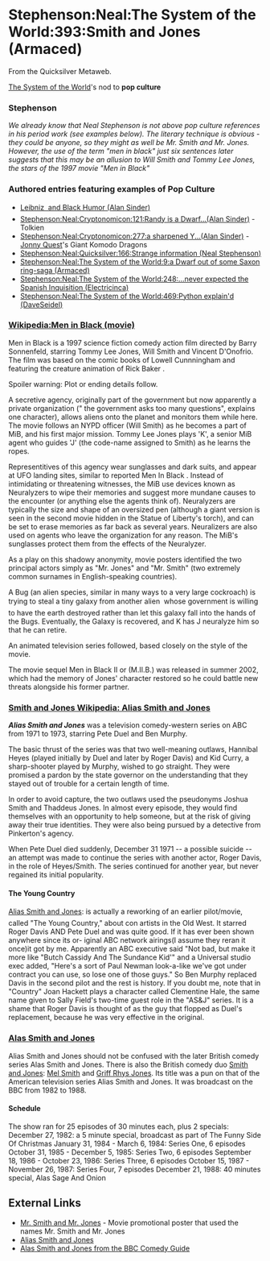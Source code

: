 
# Stephenson:Neal:The System of the World:393:Smith and Jones (Armaced)

From the Quicksilver Metaweb.

[The System of the World](/the-system-of-the-world)'s nod to **pop culture**
### Stephenson


*We already know that Neal Stephenson is not above pop culture references in his period work (see examples below). The literary technique is obvious - they could be anyone, so they might as well be Mr. Smith and Mr. Jones. However, the use of the term "men in black" just six sentences later suggests that this may be an allusion to Will Smith and Tommy Lee Jones, the stars of the 1997 movie "Men in Black"*

### Authored entries featuring examples of Pop Culture


* [Leibniz  and Black Humor (Alan Sinder)](/leibniz-and-black-humor-alan-sinder)
* [Stephenson:Neal:Cryptonomicon:121:Randy is a Dwarf...(Alan Sinder)](/stephenson-neal-cryptonomicon-121-randy-is-a-dwarf-alan-sinder) - Tolkien
* [Stephenson:Neal:Cryptonomicon:277:a sharpened Y...(Alan Sinder)](/stephenson-neal-cryptonomicon-277-a-sharpened-y-alan-sinder) - [Jonny Quest](/http-en-wikipedia-org-wiki-jonny-quest)'s Giant Komodo Dragons
* [Stephenson:Neal:Quicksilver:166:Strange information (Neal Stephenson)](/stephenson-neal-quicksilver-166-strange-information-neal-stephenson)
* [Stephenson:Neal:The System of the World:9:a Dwarf out of some Saxon ring-saga (Armaced)](/stephenson-neal-the-system-of-the-world-9-a-dwarf-out-of-some-saxon-ring-saga-armaced)
* [Stephenson:Neal:The System of the World:248:...never expected the Spanish Inquisition (Electricinca)](/stephenson-neal-the-system-of-the-world-248-never-expected-the-spanish-inquisition-electricinca)
* [Stephenson:Neal:The System of the World:469:Python explain'd (DaveSeidel)](/stephenson-neal-the-system-of-the-world-469-python-explain-d-daveseidel)


### [Wikipedia:Men in Black (movie)](/http-en-wikipedia-org-wiki-men-in-black-movie)



Men in Black is a 1997 science fiction comedy action film directed by Barry Sonnenfeld, starring Tommy Lee Jones, Will Smith and Vincent D'Onofrio. The film was based on the comic books of Lowell Cunnningham and featuring the creature animation of Rick Baker .

Spoiler warning: Plot or ending details follow.

A secretive agency, originally part of the government but now apparently a private organization (" the government asks too many questions", explains one character), allows aliens onto the planet and monitors them while here. The movie follows an NYPD officer (Will Smith) as he becomes a part of MiB, and his first major mission. Tommy Lee Jones plays 'K', a senior MiB agent who guides 'J' (the code-name assigned to Smith) as he learns the ropes. 

Representitives of this agency wear sunglasses and dark suits, and appear at UFO landing sites, similar to reported Men In Black . Instead of intimidating or threatening witnesses, the MiB use devices known as Neuralyzers to wipe their memories and suggest more mundane causes to the encounter (or anything else the agents think of). Neuralyzers are typically the size and shape of an oversized pen (although a giant version is seen in the second movie hidden in the Statue of Liberty's torch), and can be set to erase memories as far back as several years. Neuralizers are also used on agents who leave the organization for any reason. The MiB's sunglasses protect them from the effects of the Neuralyzer. 

As a play on this shadowy anonymity, movie posters identified the two principal actors simply as "Mr. Jones" and "Mr. Smith" (two extremely common surnames in English-speaking countries). 

A Bug (an alien species, similar in many ways to a very large cockroach) is trying to steal a tiny galaxy from another alien  whose government is willing to have the earth destroyed rather than let this galaxy fall into the hands of the Bugs. Eventually, the Galaxy is recovered, and K has J neuralyze him so that he can retire. 

An animated television series followed, based closely on the style of the movie. 

The movie sequel Men in Black II or (M.II.B.) was released in summer 2002, which had the memory of Jones' character restored so he could battle new threats alongside his former partner. 

### [Smith and Jones Wikipedia: Alias Smith and Jones](/http-en-wikipedia-org-wiki-alias)


***Alias Smith and Jones*** was a television comedy-western series on ABC from 1971 to 1973, starring Pete Duel and Ben Murphy.

The basic thrust of the series was that two well-meaning outlaws, Hannibal Heyes (played initially by Duel and later by Roger Davis) and Kid Curry, a sharp-shooter played by Murphy, wished to go straight. They were promised a pardon by the state governor on the understanding that they stayed out of trouble for a certain length of time.

In order to avoid capture, the two outlaws used the pseudonyms Joshua Smith and Thaddeus Jones. In almost every episode, they would find themselves with an opportunity to help someone, but at the risk of giving away their true identities. They were also being pursued by a detective from Pinkerton's agency.

When Pete Duel died suddenly, December 31 1971 -- a possible suicide -- an attempt was made to continue the series with another actor, Roger Davis, in the role of Heyes/Smith. The series continued for another year, but never regained its initial popularity.

#### The Young Country


[Alias Smith and Jones](/http-us-imdb-com-title-tt0065381): is actually a reworking of an earlier pilot/movie, called "The Young Country," about con artists in the Old West. It starred Roger Davis AND Pete Duel and was quite good. If it has ever been shown anywhere since its or- iginal ABC network airings(I assume they reran it once)it got by me. Apparently an ABC executive said "Not bad, but make it more like "Butch Cassidy And The Sundance Kid'" and a Universal studio exec added, "Here's a sort of Paul Newman look-a-like we've got under contract you can use, so lose one of those guys." So Ben Murphy replaced Davis in the second pilot and the rest is history. If you doubt me, note that in "Country" Joan Hackett plays a character called Clementine Hale, the same name given to Sally Field's two-time guest role in the "AS&J" series. It is a shame that Roger Davis is thought of as the guy that flopped as Duel's replacement, because he was very effective in the original.

### [Alas Smith and Jones](/)


Alias Smith and Jones should not be confused with the later British comedy series Alas Smith and Jones. There is also the British comedy duo [Smith and Jones](/): [Mel Smith](/) and [Griff Rhys Jones](/). Its title was a pun on that of the American television series Alias Smith and Jones. It was broadcast on the BBC from 1982 to 1988.

#### Schedule


The show ran for 25 episodes of 30 minutes each, plus 2 specials:
December 27, 1982: a 5 minute special, broadcast as part of The Funny Side Of Christmas
January 31, 1984 - March 6, 1984: Series One, 6 episodes
October 31, 1985 - December 5, 1985: Series Two, 6 episodes
September 18, 1986 - October 23, 1986: Series Three, 6 episodes
October 15, 1987 - November 26, 1987: Series Four, 7 episodes
December 21, 1988: 40 minutes special, Alas Sage And Onion

## External Links


* [Mr. Smith and Mr. Jones](/http-www-kinomarkt-ch-bilderusplakate-740568-jpg) - Movie promotional poster that used the names Mr. Smith and Mr. Jones
* [Alias Smith and Jones](/http-us-imdb-com-title-tt0065381)
* [Alas Smith and Jones from the BBC Comedy Guide](/http-www-bbc-co-uk-comedy-guide-articles-a-alassmithandjone-1299002882-shtml)
